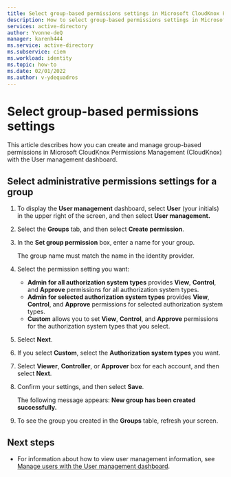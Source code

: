```yaml
---
title: Select group-based permissions settings in Microsoft CloudKnox Permissions Management with the User management dashboard
description: How to select group-based permissions settings in Microsoft CloudKnox Permissions Management with the User management dashboard.
services: active-directory
author: Yvonne-deQ
manager: karenh444
ms.service: active-directory
ms.subservice: ciem
ms.workload: identity
ms.topic: how-to
ms.date: 02/01/2022
ms.author: v-ydequadros
---
```


# Select group-based permissions settings

This article describes how you can create  and manage group-based permissions in Microsoft CloudKnox Permissions Management (CloudKnox) with the User management dashboard.

## Select administrative permissions settings for a group

1. To display the **User management** dashboard, select **User** (your initials) in the upper right of the screen, and then select **User management.**
1. Select the **Groups** tab, and then select **Create permission**.
1. In the **Set group permission** box, enter a name for your group.

    The group name must match the name in the identity provider.
1. Select the permission setting you want:

    - **Admin for all authorization system types** provides **View**, **Control**, and **Approve** permissions for all authorization system types.
    - **Admin for selected authorization system types** provides **View**, **Control**, and **Approve** permissions for selected authorization system types.
    - **Custom** allows you to set **View**, **Control**, and **Approve** permissions for the authorization system types that you select.

1. Select **Next**.

1. If you select **Custom**, select the **Authorization system types** you want.
1. Select **Viewer**, **Controller**, or **Approver** box for each account, and then select **Next**.
1. Confirm your settings, and then select **Save**.

    The following message appears: **New group has been created successfully.**
1. To see the group you created in the **Groups** table, refresh your screen.


## Next steps

- For information about how to view user management information, see [Manage users with the User management dashboard](cloudknox-ui-user-management.md).
<!--- - For information on how to define and manage users, roles, and access levels, see [Define and manage users, roles, and access levels](cloudknox-product-define-permission-levels.md)--->



